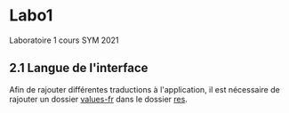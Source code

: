 # Labo1
Laboratoire 1 cours SYM 2021

## 2.1 Langue de l'interface
Afin de rajouter différentes traductions à l'application, il est nécessaire de rajouter un dossier [values-fr](https://github.com/SYM-Chifelle-Fusi-Sandoz/Labo1/tree/master/app/src/main/res/values-fr) dans le dossier [res](https://github.com/SYM-Chifelle-Fusi-Sandoz/Labo1/tree/master/app/src/main/res).

